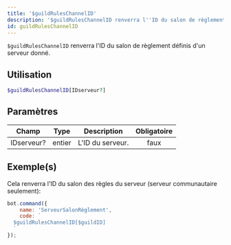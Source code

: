 ```yaml
---
title: '$guildRulesChannelID'
description: '$guildRulesChannelID renverra l''ID du salon de règlement définis d''un serveur donné.'
id: guildRulesChannelID
---
```


`$guildRulesChannelID` renverra l'ID du salon de règlement définis d'un serveur donné.

## Utilisation

```php
$guildRulesChannelID[IDserveur?]
```

## Paramètres

| Champ      | Type   | Description      | Obligatoire |
| ---------- | ------ | ---------------- |:-----------:|
| IDserveur? | entier | L'ID du serveur. |    faux     |

## Exemple(s)

Cela renverra l'ID du salon des règles du serveur (serveur communautaire seulement):

```javascript
bot.command({
    name: 'ServeurSalonRèglement',
    code: `
  $guildRulesChannelID[$guildID]
  `
});
```
